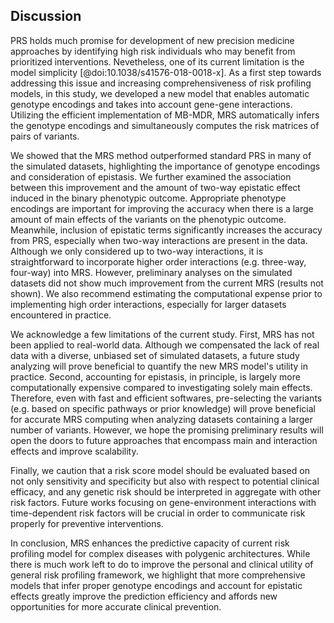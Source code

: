 ## Discussion
PRS holds much promise for development of new precision medicine approaches by identifying high risk individuals who may benefit from prioritized interventions.
Nevetheless, one of its current limitation is the model simplicity [@doi:10.1038/s41576-018-0018-x].
As a first step towards addressing this issue and increasing comprehensiveness of risk profiling models, in this study, we developed a new model that enables automatic genotype encodings and takes into account gene-gene interactions.
Utilizing the efficient implementation of MB-MDR, MRS automatically infers the genotype encodings and simultaneously computes the risk matrices of pairs of variants.

We showed that the MRS method outperformed standard PRS in many of the simulated datasets, highlighting the importance of genotype encodings and consideration of epistasis.
We further examined the association between this improvement and the amount of two-way epistatic effect induced in the binary phenotypic outcome.
Appropriate phenotype encodings are important for improving the accuracy when there is a large amount of main effects of the variants on the phenotypic outcome.
Meanwhile, inclusion of epistatic terms significantly increases the accuracy from PRS, especially when two-way interactions are present in the data.
Although we only considered up to two-way interactions, it is straightforward to incorporate higher order interactions (e.g. three-way, four-way) into MRS.
However, preliminary analyses on the simulated datasets did not show much improvement from the current MRS (results not shown).
We also recommend estimating the computational expense prior to implementing high order interactions, especially for larger datasets encountered in practice.

We acknowledge a few limitations of the current study.
First, MRS has not been applied to real-world data.
Although we compensated the lack of real data with a diverse, unbiased set of simulated datasets, a future study analyzing will prove beneficial to quantify the new MRS model's utility in practice.
Second, accounting for epistasis, in principle, is largely more computationally expensive compared to investigating solely main effects.
Therefore, even with fast and efficient softwares, pre-selecting the variants (e.g. based on specific pathways or prior knowledge) will prove beneficial for accurate MRS computing when analyzing datasets containing a larger number of variants.
However, we hope the promising preliminary results will open the doors to future approaches that encompass main and interaction effects and improve scalability.

Finally, we caution that a risk score model should be evaluated based on not only sensitivity and specificity but also with respect to potential clinical efficacy, and any genetic risk should be interpreted in aggregate with other risk factors.
Future works focusing on gene-environment interactions with time-dependent risk factors will be crucial in order to communicate risk properly for preventive interventions.

In conclusion, MRS enhances the predictive capacity of current risk profiling model for complex diseases with polygenic architectures.
While there is much work left to do to improve the personal and clinical utility of general risk profiling framework, we highlight that more comprehensive models that infer proper genotype encodings and account for epistatic effects greatly improve the prediction efficiency and affords new opportunities for more accurate clinical prevention.
